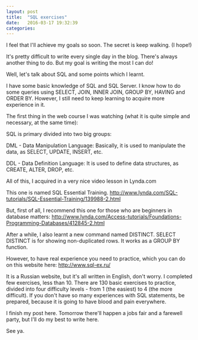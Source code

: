 ```yaml
---
layout: post
title:  "SQL exercises"
date:   2016-03-17 19:32:39
categories: 
---
```


I feel that I'll achieve my goals so soon. The secret is keep walking.
(I hope!)

It's pretty difficult to write every single day in the blog. There's always another thing to do. But my goal is writing the most I can do!

Well, let's talk about SQL and some points which I learnt.

I have some basic knowledge of SQL and SQL Server. I know how to do some queries using SELECT, JOIN, INNER JOIN, GROUP BY, HAVING and ORDER BY. However, I still need to keep learning to acquire more experience in it.

The first thing in the web course I was watching (what it is quite simple and necessary, at the same time):

SQL is primary divided into two big groups:

DML - Data Manipulation Language: Basically, it is used to manipulate the data, as SELECT, UPDATE, INSERT, etc.

DDL - Data Definition Language: It is used to define data structures, as CREATE, ALTER, DROP, etc.

All of this, I acquired in a very nice video lesson in Lynda.com

This one is named SQL Essential Training.
http://www.lynda.com/SQL-tutorials/SQL-Essential-Training/139988-2.html

But, first of all, I recommend this one for those who are beginners in database matters:
http://www.lynda.com/Access-tutorials/Foundations-Programming-Databases/412845-2.html

After a while, I also learnt a new command named DISTINCT.
SELECT DISTINCT is for showing non-duplicated rows. It works as a GROUP BY function.

However, to have real experience you need to practice, which you can do on this website here:
http://www.sql-ex.ru/

It is a Russian website, but it's all written in English, don't worry.
I completed few exercises, less than 10. There are 130 basic exercises to practice, divided into four difficulty levels - from 1 (the easiest) to 4 (the more difficult).
If you don't have so many experiences with SQL statements, be prepared, because it is going to have blood and pain everywhere.

I finish my post here. Tomorrow there'll happen a jobs fair and a farewell party, but I'll do my best to write here.

See ya.